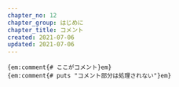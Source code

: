 ```yaml
---
chapter_no: 12
chapter_group: はじめに
chapter_title: コメント
created: 2021-07-06
updated: 2021-07-06
---
```

```
{em:comment{# ここがコメント}em}
{em:comment{# puts "コメント部分は処理されない"}em}
```

```output:出力結果
```
